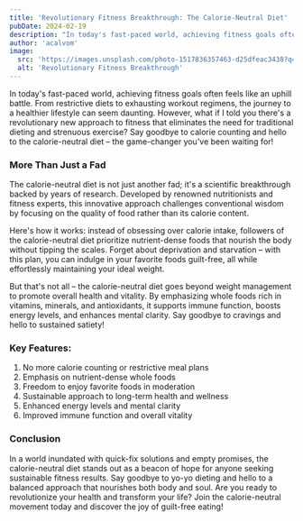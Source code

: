 ```yaml
---
title: 'Revolutionary Fitness Breakthrough: The Calorie-Neutral Diet'
pubDate: 2024-02-19
description: "In today's fast-paced world, achieving fitness goals often feels like an uphill battle. From restrictive diets to exhausting workout regimens, the journey to a healthier lifestyle can seem daunting."
author: 'acalvom'
image:
  src: 'https://images.unsplash.com/photo-1517836357463-d25dfeac3438?q=80&w=2940&auto=format&fit=crop&ixlib=rb-4.0.3&ixid=M3wxMjA3fDB8MHxwaG90by1wYWdlfHx8fGVufDB8fHx8fA%3D%3D'
  alt: 'Revolutionary Fitness Breakthrough'
---
```


In today's fast-paced world, achieving fitness goals often feels like an uphill battle. From restrictive diets to exhausting workout regimens, the journey to a healthier lifestyle can seem daunting. However, what if I told you there's a revolutionary new approach to fitness that eliminates the need for traditional dieting and strenuous exercise? Say goodbye to calorie counting and hello to the calorie-neutral diet – the game-changer you've been waiting for!

### More Than Just a Fad

The calorie-neutral diet is not just another fad; it's a scientific breakthrough backed by years of research. Developed by renowned nutritionists and fitness experts, this innovative approach challenges conventional wisdom by focusing on the quality of food rather than its calorie content.

Here's how it works: instead of obsessing over calorie intake, followers of the calorie-neutral diet prioritize nutrient-dense foods that nourish the body without tipping the scales. Forget about deprivation and starvation – with this plan, you can indulge in your favorite foods guilt-free, all while effortlessly maintaining your ideal weight.

But that's not all – the calorie-neutral diet goes beyond weight management to promote overall health and vitality. By emphasizing whole foods rich in vitamins, minerals, and antioxidants, it supports immune function, boosts energy levels, and enhances mental clarity. Say goodbye to cravings and hello to sustained satiety!

### Key Features:

1. No more calorie counting or restrictive meal plans
2. Emphasis on nutrient-dense whole foods
3. Freedom to enjoy favorite foods in moderation
4. Sustainable approach to long-term health and wellness
5. Enhanced energy levels and mental clarity
6. Improved immune function and overall vitality

### Conclusion

In a world inundated with quick-fix solutions and empty promises, the calorie-neutral diet stands out as a beacon of hope for anyone seeking sustainable fitness results. Say goodbye to yo-yo dieting and hello to a balanced approach that nourishes both body and soul. Are you ready to revolutionize your health and transform your life? Join the calorie-neutral movement today and discover the joy of guilt-free eating!
